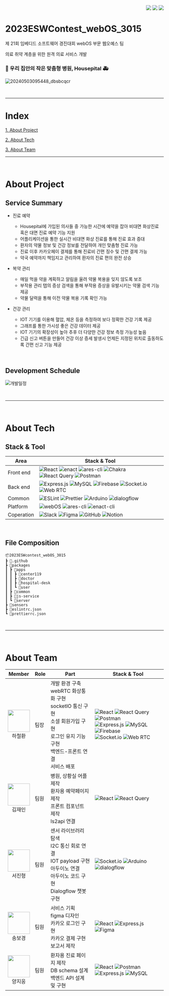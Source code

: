 <div align="right">
<a href="https://github.com/hwna00/2023ESWContest_webOS_3015"><img src="https://img.shields.io/badge/github-%23121011.svg?style=for-the-badge&logo=github&logoColor=white"/></a>
<a href="https://youtu.be/SRm__HseULQ?si=lrZQ15fK_spRvZCx"><img src="https://img.shields.io/badge/YouTube-%23FF0000.svg?style=for-the-badge&logo=YouTube&logoColor=white"/></a>
<a href="https://docs.google.com/presentation/d/e/2PACX-1vTl9ZpLS8WE4w1YDtzFQTB3U_BIoRGimaO6a2sLnlWRLDEFTlUGx-jf0byqGCrvcw/pub?start=false&loop=false&delayms=3000"><img src="https://img.shields.io/badge/PowerPoint-B7472A?style=for-the-badge&logo=microsoft-powerpoint&logoColor=white)"/></a>
</div>

# 2023ESWContest_webOS_3015

제 21회 임베디드 소프트웨어 경진대회 webOS 부문 웹오예스 팀

의료 취약 계층을 위한 원격 의료 서비스 개발

### :hospital: 우리 집안의 작은 맞춤형 병원, Housepital :ambulance:
![20240503095448_dbsbcqcr](https://github.com/user-attachments/assets/071b8b60-a2ab-4ae0-b44b-9b2cc261651f)



</br>

---
# Index

[1. About Project]()

[2. About Tech]()

[3. About Team]()

---

</br>

# About Project

## Service Summary

+ 진료 예약
  + Housepital에 가입된 의사들 중 가능한 시간에 예약을 잡아 비대면 화상진료 혹은 대면 진료 예약 기능 지원
  + 어플리케이션을 통한 실시간 비대면 화상 진료를 통해 진료 효과 증대
  + 환자의 약물 정보 및 건강 정보를 전달하여 개인 맞춤형 진료 가능
  + 진료 이후 카카오페이 결제를 통해 진료비 간편 징수 및 간편 결제 가능
  + 약국 예약까지 책임지고 관리하여 환자의 진료 편의 완전 상승

+ 복약 관리
  + 매일 먹을 약을 계획하고 알림을 울려 약물 복용을 잊지 않도록 보조
  + 부작용 관리 탭의 증상 검색을 통해 부작용 증상을 유발시키는 약물 검색 기능 제공
  + 약물 달력을 통해 이전 약물 복용 기록 확인 가능

+ 건강 관리
  + IOT 기기를 이용해 혈압, 체온 등을 측정하여 보다 정확한 건강 기록 제공
  + 그래프를 통한 가시성 좋은 건강 데이터 제공
  + IOT 기기의 확장성이 높아 추후 더 다양한 건강 정보 측정 가능성 높음
  + 긴급 신고 버튼을 만들어 건강 이상 증세 발생시 언제든 지정된 위치로 출동하도록 간편 신고 기능 제공

</br>

## Development Schedule
![개발일정](https://github.com/hwna00/2023ESWContest_webOS_3015/assets/127873267/e8424445-6c87-41f7-8236-185bb9eb1543)


</br>

---
</br>


# About Tech

## Stack & Tool

| Area | Stack & Tool |
| ---- | ------------ |
| Front end | ![React](https://img.shields.io/badge/react-%2320232a.svg?style=for-the-badge&logo=react&logoColor=%2361DAFB) ![enact](https://img.shields.io/badge/enact-5483FF?style=for-the-badge&logoColor=white) ![ares-cli](https://img.shields.io/badge/ares_cli-C30036?style=for-the-badge&logoColor=white) ![Chakra](https://img.shields.io/badge/chakra-%234ED1C5.svg?style=for-the-badge&logo=chakraui&logoColor=white) ![React Query](https://img.shields.io/badge/-React%20Query-FF4154?style=for-the-badge&logo=react%20query&logoColor=white) ![Postman](https://img.shields.io/badge/Postman-FF6C37?style=for-the-badge&logo=postman&logoColor=white) |
| Back end | ![Express.js](https://img.shields.io/badge/express.js-%23404d59.svg?style=for-the-badge&logo=express&logoColor=%2361DAFB) ![MySQL](https://img.shields.io/badge/mysql-%2300f.svg?style=for-the-badge&logo=mysql&logoColor=white) ![Firebase](https://img.shields.io/badge/firebase-%23039BE5.svg?style=for-the-badge&logo=firebase) ![Socket.io](https://img.shields.io/badge/Socket.io-black?style=for-the-badge&logo=socket.io&badgeColor=010101) ![Web RTC](https://img.shields.io/badge/WebRTC-333333?style=for-the-badge&logo=socket.io&badgeColor=010101) |
| Common | ![ESLint](https://img.shields.io/badge/ESLint-4B3263?style=for-the-badge&logo=eslint&logoColor=white) ![Prettier](https://img.shields.io/badge/-Prettier-F7B93E?style=for-the-badge&logo=Prettier&logoColor=white) ![Arduino](https://img.shields.io/badge/-Arduino-00979D?style=for-the-badge&logo=Arduino&logoColor=white) ![dialogflow](https://img.shields.io/badge/-dialogflow-FF9800?style=for-the-badge&logo=dialogflow&logoColor=white) |
| Platform | ![webOS](https://img.shields.io/badge/webOS-C30036?style=for-the-badge&logoColor=white) ![ares-cli](https://img.shields.io/badge/ares_cli-C30036?style=for-the-badge&logoColor=white) ![enact-cli](https://img.shields.io/badge/enact_cli-5483FF?style=for-the-badge&logoColor=white) |
| Coperation | ![Slack](https://img.shields.io/badge/Slack-4A154B?style=for-the-badge&logo=slack&logoColor=white) ![Figma](https://img.shields.io/badge/figma-%23F24E1E.svg?style=for-the-badge&logo=figma&logoColor=white) ![GitHub](https://img.shields.io/badge/github-%23121011.svg?style=for-the-badge&logo=github&logoColor=white) ![Notion](https://img.shields.io/badge/Notion-%23000000.svg?style=for-the-badge&logo=notion&logoColor=white) |



</br>

## File Composition

```
📦2023ESWcontest_webOS_3015
┣ 📂.github
┣ 📂packages
┃ ┣ 📂apps
┃ ┃ ┣ 📂center119
┃ ┃ ┣ 📂doctor
┃ ┃ ┣ 📂hospital-desk
┃ ┃ ┗ 📂user
┃ ┣ 📂common
┃ ┣ 📂js-service
┃ ┗ 📂server
┣ 📂sensers
┣ 📜eslintrc.json
┗ 📜prettierrc.json
```

</br>

---

</br>

# About Team
| Member | Role | Part | Stack & Tool |
| ------ | ---- | ---- | ------------ |
| <div align="center"><a href="https://github.com/hwna00"><img src="https://avatars.githubusercontent.com/u/61866802?v=4" width="70px;" alt=""/><br/><sub><b></b><sub></a>하철환</div> | 팀장 | 개발 환경 구축</br>webRTC 화상통화 구현</br>socketIO 통신 구현</br>소셜 회원가입 구현</br>로그인 유지 기능 구현</br>백엔드-프론트 연결</br>서비스 배포 | ![React](https://img.shields.io/badge/react-%2320232a.svg?style=for-the-badge&logo=react&logoColor=%2361DAFB) ![React Query](https://img.shields.io/badge/-React%20Query-FF4154?style=for-the-badge&logo=react%20query&logoColor=white) ![Postman](https://img.shields.io/badge/Postman-FF6C37?style=for-the-badge&logo=postman&logoColor=white) </br> ![Express.js](https://img.shields.io/badge/express.js-%23404d59.svg?style=for-the-badge&logo=express&logoColor=%2361DAFB) ![MySQL](https://img.shields.io/badge/mysql-%2300f.svg?style=for-the-badge&logo=mysql&logoColor=white)  ![Firebase](https://img.shields.io/badge/firebase-%23039BE5.svg?style=for-the-badge&logo=firebase) </br> ![Socket.io](https://img.shields.io/badge/Socket.io-black?style=for-the-badge&logo=socket.io&badgeColor=010101) ![Web RTC](https://img.shields.io/badge/WebRTC-333333?style=for-the-badge&logo=socket.io&badgeColor=010101)
| <div align="center"><a href="https://github.com/1004jaein"><img src="https://avatars.githubusercontent.com/u/105484114?v=4" width="70px;" alt=""/><br/><sub><b></b><sub></a>김재인</div> | 팀원 | 병원, 상황실 어플 제작</br>환자용 예약페이지 제작</br>프론트 컴포넌트 제작</br>ls2api 연결 | ![React](https://img.shields.io/badge/react-%2320232a.svg?style=for-the-badge&logo=react&logoColor=%2361DAFB) ![React Query](https://img.shields.io/badge/-React%20Query-FF4154?style=for-the-badge&logo=react%20query&logoColor=white) |
| <div align="center"><a href="https://github.com/seojinhyeong99"><img src="https://avatars.githubusercontent.com/u/129968208?v=4" width="70px;" alt=""/><br/><sub><b></b><sub></a>서진형</div> | 팀원 | 센서 라이브러리 탐색</br>I2C 통신 회로 연결</br>IOT payload 구현</br>아두이노 연결</br>아두이노 코드 구현</br>Dialogflow 챗봇 구현 | ![Socket.io](https://img.shields.io/badge/Socket.io-black?style=for-the-badge&logo=socket.io&badgeColor=010101) ![Arduino](https://img.shields.io/badge/-Arduino-00979D?style=for-the-badge&logo=Arduino&logoColor=white) ![dialogflow](https://img.shields.io/badge/-dialogflow-FF9800?style=for-the-badge&logo=dialogflow&logoColor=white) |
| <div align="center"><a href="https://github.com/muon05"><img src="https://avatars.githubusercontent.com/u/127873267?v=4" width="70px;" alt=""/><br/><sub><b></b><sub></a>송보경</div> | 팀원 | 서비스 기획</br>figma 디자인</br>카카오 로그인 구현</br>카카오 결제 구현</br>보고서 제작 | ![React](https://img.shields.io/badge/react-%2320232a.svg?style=for-the-badge&logo=react&logoColor=%2361DAFB) ![Express.js](https://img.shields.io/badge/express.js-%23404d59.svg?style=for-the-badge&logo=express&logoColor=%2361DAFB) ![Figma](https://img.shields.io/badge/figma-%23F24E1E.svg?style=for-the-badge&logo=figma&logoColor=white) |
| <div align="center"><a href="https://github.com/yangjiwoong1"><img src="https://avatars.githubusercontent.com/u/66236249?v=4" width="70px;" alt=""/><br/><sub><b></b><sub></a>양지웅</div> | 팀원 |환자용 진료 페이지 제작</br>DB schema 설계</br>백엔드 API 설계 및 구현 | ![React](https://img.shields.io/badge/react-%2320232a.svg?style=for-the-badge&logo=react&logoColor=%2361DAFB) ![Postman](https://img.shields.io/badge/Postman-FF6C37?style=for-the-badge&logo=postman&logoColor=white) ![Express.js](https://img.shields.io/badge/express.js-%23404d59.svg?style=for-the-badge&logo=express&logoColor=%2361DAFB) ![MySQL](https://img.shields.io/badge/mysql-%2300f.svg?style=for-the-badge&logo=mysql&logoColor=white) |
